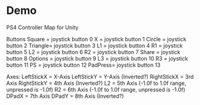 # Demo

PS4 Controller Map for Unity

Buttons
    Square  = joystick button 0
    X       = joystick button 1
    Circle  = joystick button 2
    Triangle= joystick button 3
    L1      = joystick button 4
    R1      = joystick button 5
    L2      = joystick button 6
    R2      = joystick button 7
    Share   = joystick button 8
    Options = joystick button 9
    L3      = joystick button 10
    R3      = joystick button 11
    PS      = joystick button 12
    PadPress= joystick button 13

Axes:
    LeftStickX      = X-Axis
    LeftStickY      = Y-Axis (Inverted?)
    RightStickX     = 3rd Axis
    RightStickY     = 4th Axis (Inverted?)
    L2              = 5th Axis (-1.0f to 1.0f range, unpressed is -1.0f)
    R2              = 6th Axis (-1.0f to 1.0f range, unpressed is -1.0f)
    DPadX           = 7th Axis
    DPadY           = 8th Axis (Inverted?)
